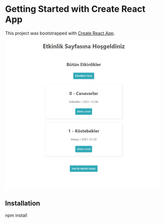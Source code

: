 # Getting Started with Create React App

This project was bootstrapped with [Create React App](https://github.com/facebook/create-react-app).

![Resim!](Screenshot_2.jpg "index.html")



## Installation

npm install


